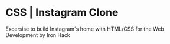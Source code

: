 # CSS | Instagram Clone

Excersise to build Instagram´s home with HTML/CSS for the Web Development by Iron Hack
